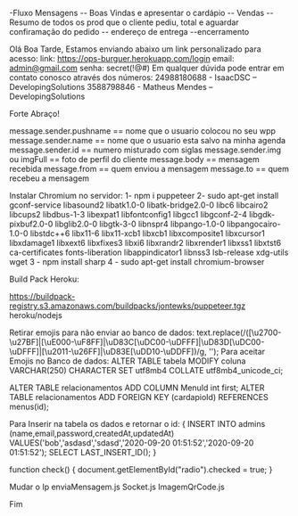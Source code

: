 -Fluxo Mensagens
    -- Boas Vindas e apresentar o cardápio
    -- Vendas
    -- Resumo de todos os prod que o cliente pediu, total e aguardar confiramação do pedido
    -- endereço de entrega
    --encerramento


Olá Boa Tarde, 
Estamos enviando abaixo um link personalizado para acesso:
link: https://ops-burguer.herokuapp.com/login
email: admin@gmail.com
senha: secret(!@#)
Em qualquer dúvida pode entrar em contato conosco através dos números:
24988180688 - IsaacDSC – DevelopingSolutions
3588798846 - Matheus Mendes – DevelopingSolutions

Forte Abraço!


message.sender.pushname == nome que o usuario colocou no seu wpp
message.sender.name == nome que o usuario esta salvo na minha agenda
message.sender.id == numero misturado com siglas
message.sender.img ou imgFull == foto de perfil do cliente
message.body == mensagem recebida
message.from == quem enviou a mensagem
message.to == quem recebeu a mensagem


Instalar Chromium no servidor:
    1- npm i puppeteer
    2- sudo apt-get install gconf-service libasound2 libatk1.0-0 libatk-bridge2.0-0 libc6 libcairo2 libcups2 libdbus-1-3 libexpat1 libfontconfig1 libgcc1 libgconf-2-4 libgdk-pixbuf2.0-0 libglib2.0-0 libgtk-3-0 libnspr4 libpango-1.0-0 libpangocairo-1.0-0 libstdc++6 libx11-6 libx11-xcb1 libxcb1 libxcomposite1 libxcursor1 libxdamage1 libxext6 libxfixes3 libxi6 libxrandr2 libxrender1 libxss1 libxtst6 ca-certificates fonts-liberation libappindicator1 libnss3 lsb-release xdg-utils wget 
    3 - npm install sharp
    4 - sudo apt-get install chromium-browser


Build Pack Heroku:

https://buildpack-registry.s3.amazonaws.com/buildpacks/jontewks/puppeteer.tgz
heroku/nodejs


Retirar emojis para não enviar ao banco de dados: text.replace(/([\u2700-\u27BF]|[\uE000-\uF8FF]|\uD83C[\uDC00-\uDFFF]|\uD83D[\uDC00-\uDFFF]|[\u2011-\u26FF]|\uD83E[\uDD10-\uDDFF])/g, '');
Para aceitar Emojis no Banco de dados: ALTER TABLE tabela MODIFY coluna VARCHAR(250) CHARACTER SET utf8mb4 COLLATE utf8mb4_unicode_ci;


ALTER TABLE relacionamentos ADD COLUMN MenuId int first;
ALTER TABLE relacionamentos ADD FOREIGN KEY (cardapioId) REFERENCES menus(id);

Para Inserir na tabela os dados e retornar o id: {
    INSERT INTO  admins (name,email,password,createdAt,updatedAt)
    VALUES('bob','asdasd','sdasd','2020-09-20 01:51:52','2020-09-20 01:51:52');
    SELECT LAST_INSERT_ID();
}



function check() {
  document.getElementById("radio").checked = true;
}

Mudar o Ip enviaMensagem.js Socket.js ImagemQrCode.js


Fim